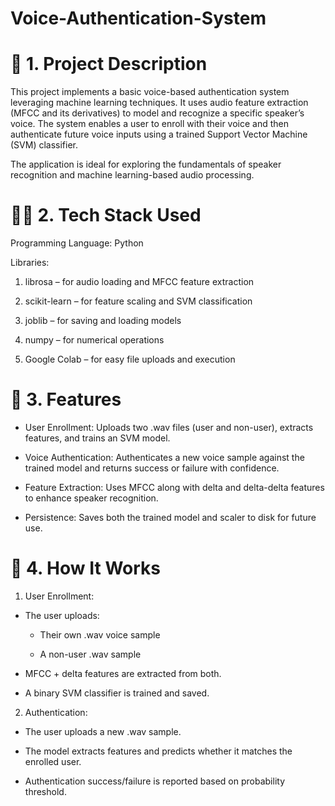 # Voice-Authentication-System

# 📌 1. Project Description

This project implements a basic voice-based authentication system leveraging machine learning techniques. It uses audio feature extraction (MFCC and its derivatives) to model and recognize a specific speaker’s voice. The system enables a user to enroll with their voice and then authenticate future voice inputs using a trained Support Vector Machine (SVM) classifier.

The application is ideal for exploring the fundamentals of speaker recognition and machine learning-based audio processing.



# 🧑‍💻 2. Tech Stack Used
Programming Language: Python

Libraries:

1. librosa – for audio loading and MFCC feature extraction

2. scikit-learn – for feature scaling and SVM classification

3. joblib – for saving and loading models

4. numpy – for numerical operations

5. Google Colab – for easy file uploads and execution

# 🚀 3. Features
- User Enrollment:
Uploads two .wav files (user and non-user), extracts features, and trains an SVM model.

- Voice Authentication:
Authenticates a new voice sample against the trained model and returns success or failure with confidence.

- Feature Extraction:
Uses MFCC along with delta and delta-delta features to enhance speaker recognition.

- Persistence:
Saves both the trained model and scaler to disk for future use.

# 🔧 4. How It Works
1. User Enrollment:

- The user uploads:

  - Their own .wav voice sample

  - A non-user .wav sample

- MFCC + delta features are extracted from both.

- A binary SVM classifier is trained and saved.

2. Authentication:

- The user uploads a new .wav sample.

- The model extracts features and predicts whether it matches the enrolled user.

- Authentication success/failure is reported based on probability threshold.
